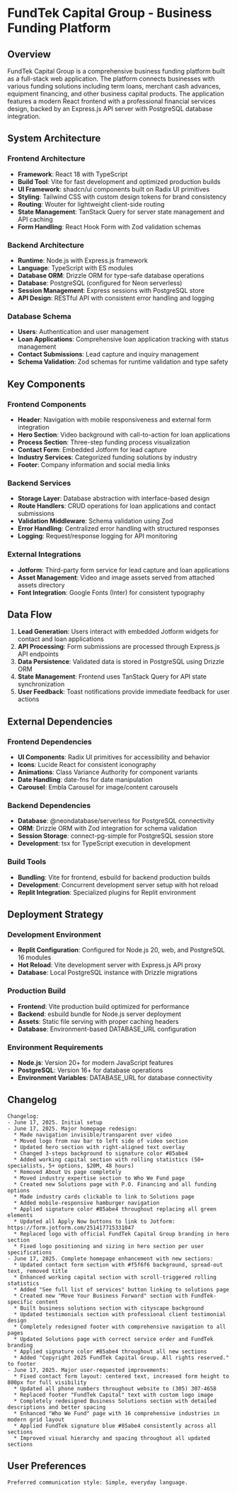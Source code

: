 # FundTek Capital Group - Business Funding Platform

## Overview

FundTek Capital Group is a comprehensive business funding platform built as a full-stack web application. The platform connects businesses with various funding solutions including term loans, merchant cash advances, equipment financing, and other business capital products. The application features a modern React frontend with a professional financial services design, backed by an Express.js API server with PostgreSQL database integration.

## System Architecture

### Frontend Architecture
- **Framework**: React 18 with TypeScript
- **Build Tool**: Vite for fast development and optimized production builds
- **UI Framework**: shadcn/ui components built on Radix UI primitives
- **Styling**: Tailwind CSS with custom design tokens for brand consistency
- **Routing**: Wouter for lightweight client-side routing
- **State Management**: TanStack Query for server state management and API caching
- **Form Handling**: React Hook Form with Zod validation schemas

### Backend Architecture
- **Runtime**: Node.js with Express.js framework
- **Language**: TypeScript with ES modules
- **Database ORM**: Drizzle ORM for type-safe database operations
- **Database**: PostgreSQL (configured for Neon serverless)
- **Session Management**: Express sessions with PostgreSQL store
- **API Design**: RESTful API with consistent error handling and logging

### Database Schema
- **Users**: Authentication and user management
- **Loan Applications**: Comprehensive loan application tracking with status management
- **Contact Submissions**: Lead capture and inquiry management
- **Schema Validation**: Zod schemas for runtime validation and type safety

## Key Components

### Frontend Components
- **Header**: Navigation with mobile responsiveness and external form integration
- **Hero Section**: Video background with call-to-action for loan applications
- **Process Section**: Three-step funding process visualization
- **Contact Form**: Embedded Jotform for lead capture
- **Industry Services**: Categorized funding solutions by industry
- **Footer**: Company information and social media links

### Backend Services
- **Storage Layer**: Database abstraction with interface-based design
- **Route Handlers**: CRUD operations for loan applications and contact submissions
- **Validation Middleware**: Schema validation using Zod
- **Error Handling**: Centralized error handling with structured responses
- **Logging**: Request/response logging for API monitoring

### External Integrations
- **Jotform**: Third-party form service for lead capture and loan applications
- **Asset Management**: Video and image assets served from attached assets directory
- **Font Integration**: Google Fonts (Inter) for consistent typography

## Data Flow

1. **Lead Generation**: Users interact with embedded Jotform widgets for contact and loan applications
2. **API Processing**: Form submissions are processed through Express.js API endpoints
3. **Data Persistence**: Validated data is stored in PostgreSQL using Drizzle ORM
4. **State Management**: Frontend uses TanStack Query for API state synchronization
5. **User Feedback**: Toast notifications provide immediate feedback for user actions

## External Dependencies

### Frontend Dependencies
- **UI Components**: Radix UI primitives for accessibility and behavior
- **Icons**: Lucide React for consistent iconography
- **Animations**: Class Variance Authority for component variants
- **Date Handling**: date-fns for date manipulation
- **Carousel**: Embla Carousel for image/content carousels

### Backend Dependencies
- **Database**: @neondatabase/serverless for PostgreSQL connectivity
- **ORM**: Drizzle ORM with Zod integration for schema validation
- **Session Storage**: connect-pg-simple for PostgreSQL session store
- **Development**: tsx for TypeScript execution in development

### Build Tools
- **Bundling**: Vite for frontend, esbuild for backend production builds
- **Development**: Concurrent development server setup with hot reload
- **Replit Integration**: Specialized plugins for Replit environment

## Deployment Strategy

### Development Environment
- **Replit Configuration**: Configured for Node.js 20, web, and PostgreSQL 16 modules
- **Hot Reload**: Vite development server with Express.js API proxy
- **Database**: Local PostgreSQL instance with Drizzle migrations

### Production Build
- **Frontend**: Vite production build optimized for performance
- **Backend**: esbuild bundle for Node.js server deployment
- **Assets**: Static file serving with proper caching headers
- **Database**: Environment-based DATABASE_URL configuration

### Environment Requirements
- **Node.js**: Version 20+ for modern JavaScript features
- **PostgreSQL**: Version 16+ for database operations
- **Environment Variables**: DATABASE_URL for database connectivity

## Changelog
```
Changelog:
- June 17, 2025. Initial setup
- June 17, 2025. Major homepage redesign:
  * Made navigation invisible/transparent over video
  * Moved logo from nav bar to left side of video section
  * Updated hero section with right-aligned text overlay
  * Changed 3-steps background to signature color #85abe4
  * Added working capital section with rolling statistics (50+ specialists, 5+ options, $20M, 48 hours)
  * Removed About Us page completely
  * Moved industry expertise section to Who We Fund page
  * Created new Solutions page with P.O. Financing and all funding options
  * Made industry cards clickable to link to Solutions page
  * Added mobile-responsive hamburger navigation
  * Applied signature color #85abe4 throughout replacing all green elements
  * Updated all Apply Now buttons to link to Jotform: https://form.jotform.com/251417715331047
  * Replaced logo with official FundTek Capital Group branding in hero section
  * Fixed logo positioning and sizing in hero section per user specifications
- June 17, 2025. Complete homepage enhancement with new sections:
  * Updated contact form section with #f5f6f6 background, spread-out text, removed title
  * Enhanced working capital section with scroll-triggered rolling statistics
  * Added "See full list of services" button linking to solutions page
  * Created new "Move Your Business Forward" section with FundTek-specific content
  * Built business solutions section with cityscape background
  * Updated testimonials section with professional client testimonial design
  * Completely redesigned footer with comprehensive navigation to all pages
  * Updated Solutions page with correct service order and FundTek branding
  * Applied signature color #85abe4 throughout all new sections
  * Added "Copyright 2025 FundTek Capital Group. All rights reserved." to footer
- June 17, 2025. Major user-requested improvements:
  * Fixed contact form layout: centered text, increased form height to 800px for full visibility
  * Updated all phone numbers throughout website to (305) 307-4658
  * Replaced footer "FundTek Capital" text with custom logo image
  * Completely redesigned Business Solutions section with detailed descriptions and better spacing
  * Enhanced "Who We Fund" page with 16 comprehensive industries in modern grid layout
  * Applied FundTek signature blue #85abe4 consistently across all sections
  * Improved visual hierarchy and spacing throughout all updated sections
```

## User Preferences
```
Preferred communication style: Simple, everyday language.
```